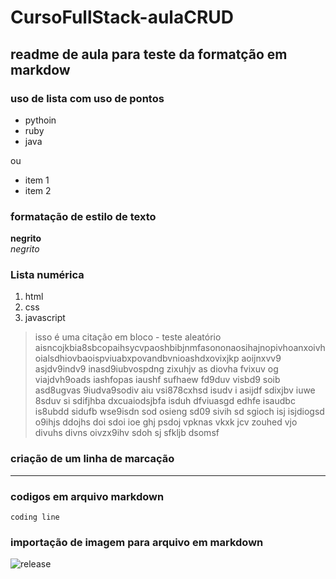 # CursoFullStack-aulaCRUD

## readme de aula para teste da formatção em markdow

### uso de lista com uso de pontos

 * pythoin
 * ruby
 * java

 ou

 
- item 1  
- item 2

### formatação de estilo de texto
 **negrito**  
 *negrito*  

### Lista numérica

1. html
2. css
3. javascript

> isso é uma citação em bloco - teste aleatório 
>aisncojkbia8sbcopaihsycvpaoshbibjnmfasononaosihajnopivhoanxoivhoialsdhiovbaoispviuabxpovandbvnioashdxovixjkp aoijnxvv9 asjdv9indv9 inasd9iubvospdng zixuhjv as diovha fvixuv og viajdvh9oads iashfopas iaushf  sufhaew fd9duv  visbd9 soib asd8ugvas 9iudva9sodiv aiu vsi878cxhsd isudv i asijdf sdixjbv iuwe 8sduv si sdifjhba dxcuaiodsjbfa isduh dfviuasgd  edhfe isaudbc is8ubdd sidufb wse9isdn sod osieng sd09 sivih sd sgioch isj isjdiogsd o9ihjs ddojhs doi sdoi ioe ghj psdoj vpknas vkxk jcv zouhed vjo divuhs divns oivzx9ihv sdoh sj sfkljb dsomsf


### criação de um linha de marcação
---

### codigos em arquivo markdown
`coding line`

### importação de imagem para arquivo em markdown
![release](https://upload.wikimedia.org/wikipedia/commons/thumb/4/48/Markdown-mark.svg/800px-Markdown-mark.svg.png)